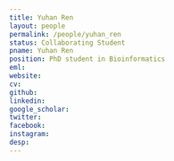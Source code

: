 ```yaml
---
title: Yuhan Ren
layout: people
permalink: /people/yuhan_ren
status: Collaborating Student
pname: Yuhan Ren
position: PhD student in Bioinformatics
eml: 
website: 
cv: 
github:
linkedin:
google_scholar: 
twitter: 
facebook: 
instagram:
desp:
---
```

